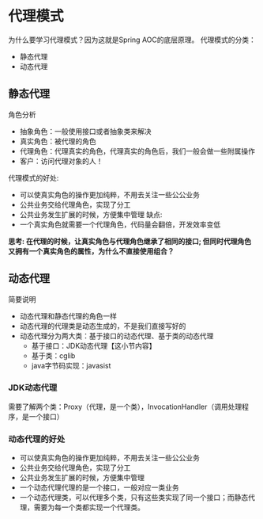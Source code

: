 # 代理模式
为什么要学习代理模式？因为这就是Spring AOC的底层原理。
代理模式的分类：
- 静态代理
- 动态代理

## 静态代理
角色分析
 - 抽象角色：一般使用接口或者抽象类来解决
 - 真实角色：被代理的角色
 - 代理角色：代理真实的角色，代理真实的角色后，我们一般会做一些附属操作
 - 客户：访问代理对象的人！

代理模式的好处:
- 可以使真实角色的操作更加纯粹，不用去关注一些公公业务
- 公共业务交给代理角色，实现了分工
- 公共业务发生扩展的时候，方便集中管理
缺点:
- 一个真实角色就需要一个代理角色，代码量会翻倍，开发效率变低

**思考: 在代理的时候，让真实角色与代理角色继承了相同的接口;
但同时代理角色又拥有一个真实角色的属性，为什么不直接使用组合？**

## 动态代理
简要说明
- 动态代理和静态代理的角色一样
- 动态代理的代理类是动态生成的，不是我们直接写好的
- 动态代理分为两大类：基于接口的动态代理、基于类的动态代理
    - 基于接口：JDK动态代理【这小节内容】
    - 基于类：cglib
    - java字节码实现：javasist

### JDK动态代理
需要了解两个类：Proxy（代理，是一个类），InvocationHandler（调用处理程序，是一个接口）

### 动态代理的好处
- 可以使真实角色的操作更加纯粹，不用去关注一些公公业务
- 公共业务交给代理角色，实现了分工
- 公共业务发生扩展的时候，方便集中管理
- 一个动态代理代理的是一个接口，一般对应一类业务
- 一个动态代理类，可以代理多个类，只有这些类实现了同一个接口；而静态代理，需要为每一个类都实现一个代理类。